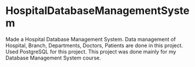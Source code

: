 # HospitalDatabaseManagementSystem
Made a Hospital Database Management System. Data management of Hospital, Branch, Departments, Doctors, Patients are done in this project. Used PostgreSQL for this project. This project was done mainly for my Database Management System course.
